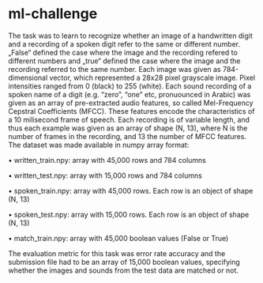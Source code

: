 # ml-challenge

The task was to learn to recognize whether an image of a handwritten digit and a recording of a spoken digit refer to the same or different number. „False“ defined the case where the image and the recording refered to different numbers and „true“ defined the case where the image and the recording referred to the same number. 
Each image was given as 784-dimensional vector, which represented a 28x28 pixel grayscale image. Pixel intensities ranged from 0 (black) to 255 (white). Each sound recording of a spoken name of a digit (e.g. “zero”, “one” etc, pronuounced in Arabic) was given as an array of pre-extracted audio features, so called Mel-Frequency Cepstral Coefficients (MFCC). These features encode the characteristics of a 10 milisecond frame of speech. Each recording is of variable length, and thus each example was given as an array of shape (N, 13), where N is the number of frames in the recording, and 13 the number of MFCC features. 
The dataset was made available in numpy array format:

•	written_train.npy: array with 45,000 rows and 784 columns

•	written_test.npy: array with 15,000 rows and 784 columns

•	spoken_train.npy: array with 45,000 rows. Each row is an object of shape (N, 13)

•	spoken_test.npy: array with 15,000 rows. Each row is an object of shape (N, 13)

•	match_train.npy: array with 45,000 boolean values (False or True)

The evaluation metric for this task was error rate accuracy and the submission file had to be an array of 15,000 boolean values, specifying whether the images and sounds from the test data are matched or not. 
